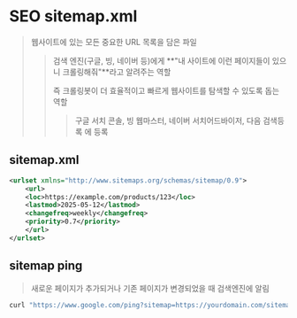 # SEO sitemap.xml

> 웹사이트에 있는 모든 중요한 URL 목록을 담은 파일
>
> > 검색 엔진(구글, 빙, 네이버 등)에게 **"내 사이트에 이런 페이지들이 있으니 크롤링해줘"**라고 알려주는 역할
> >
> > 즉 크롤링봇이 더 효율적이고 빠르게 웹사이트를 탐색할 수 있도록 돕는 역할
> >
> > > 구글 서치 콘솔, 빙 웹마스터, 네이버 서치어드바이저, 다음 검색등록 에 등록

## sitemap.xml

```xml
<urlset xmlns="http://www.sitemaps.org/schemas/sitemap/0.9">
    <url>
    <loc>https://example.com/products/123</loc>
    <lastmod>2025-05-12</lastmod>
    <changefreq>weekly</changefreq>
    <priority>0.7</priority>
    </url>
</urlset>
```

## sitemap ping

> 새로운 페이지가 추가되거나 기존 페이지가 변경되었을 때 검색엔진에 알림

```sh
curl "https://www.google.com/ping?sitemap=https://yourdomain.com/sitemap.xml"
```
